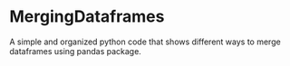 # MergingDataframes
A simple and organized python code that shows different ways to merge dataframes using pandas package.
